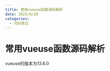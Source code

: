 ```yaml
---
title: 常用vueuse函数源码解析
date: 2025/8/20
categories:
  - 代码笔记
---
```


# 常用vueuse函数源码解析

vueuse的版本为13.6.0